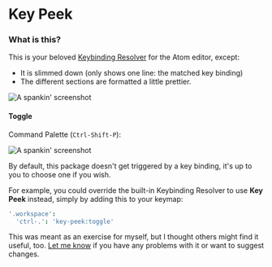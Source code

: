 # Key Peek

### What is this?

This is your beloved [Keybinding Resolver](https://atom.io/packages/keybinding-resolver) for the Atom editor, except:
* It is slimmed down (only shows one line: the matched key binding)
* The different sections are formatted a little prettier.

![A spankin' screenshot](http://raw.github.com/batjko/key-peek/screenshot/screenshot1.jpg)

#### Toggle

Command Palette (`Ctrl-Shift-P`):

![A spankin' screenshot](http://raw.github.com/batjko/key-peek/screenshot/screenshot2.jpg)

By default, this package doesn't get triggered by a key binding, it's up to you to choose one if you wish.

For example, you could override the built-in Keybinding Resolver to use **Key Peek** instead, simply by adding this to your keymap:

```cson
'.workspace':
  'ctrl-.': 'key-peek:toggle'
```

This was meant as an exercise for myself, but I thought others might find it useful, too.
[Let me know](https://github.com/batjko/key-peek/issues) if you have any problems with it or want to suggest changes.
